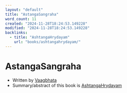 ```yaml
---
layout: "default"
title: "AstangaSangraha"
word_count: 11
created: "2024-11-28T18:24:53.149228"
modified: "2024-11-28T18:24:53.149228"
backlinks:
  - title: "AshtangaHrydayam"
    url: "books/ashtangahrydayam/"
---
```

# AstangaSangraha

- Written by [Vaagbhata](docs/vaagbhata/index/)
- Summary/abstract of this book is [AshtangaHrydayam](docs/books/ashtangahrydayam/index/)
